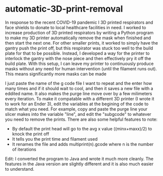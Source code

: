 # automatic-3D-print-removal
In response to the recent COVID-19 pandemic I 3D printed respirators and face shields to donate to local healthcare facilities in need. I worked to increase production of 3D printed respirators by writing a Python program to make my 3D printer automatically remove the mask when finished and then start the next one.
For other smaller prints, it worked to simply have the gantry push the print off, but this respirator was stuck too well to the build plate for that to be possible. Instead, I developed a way for the printer to interlock the gantry with the nose piece and then effectively pry it off the build plate.
With this setup, I can leave my printer to continuously produce masks without any need for human intervention (until the filament runs out). This means significantly more masks can be made
     
     
I just paste the name of the g code file I want to repeat and the enter how many times and if it should wait to cool, and then it saves a new file with a eddited name.
It also makes the purge line move over by a few milimeters every iteration.
To make it compatable with a different 3D printer (I wrote it to work for an Ender 3), edit the variables at the begining of the code to match what you need. For example, copy and paste the purge line your slicer makes into the variable "line", and edit the "subgcode" to whatever you need to remove the prints.
There are also some helpful features to note:
- By default the print head will go to the avg x value ((minx+maxx)/2) to knock the print off
- It tells you the print time and filament used
- It renames the file and adds multiprint(n).gcode where n is the number of iterations

Edit: I converted the program to Java and wrote it much more cleanly. The features in the Java version are slightly different and it is also much easier to understand.
		
